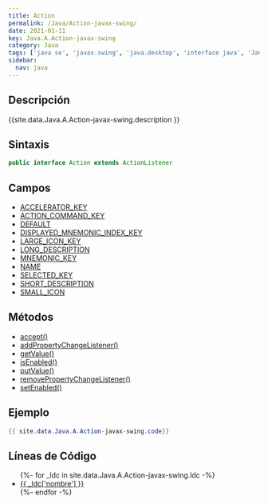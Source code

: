 ```yaml
---
title: Action
permalink: /Java/Action-javax-swing/
date: 2021-01-11
key: Java.A.Action-javax-swing
category: Java
tags: ['java se', 'javax.swing', 'java.desktop', 'interface java', 'Java 1.2']
sidebar: 
  nav: java
---
```


## Descripción
{{site.data.Java.A.Action-javax-swing.description }}

## Sintaxis
~~~java
public interface Action extends ActionListener
~~~

## Campos
* [ACCELERATOR_KEY](/Java/Action-javax-swing/ACCELERATOR_KEY)
* [ACTION_COMMAND_KEY](/Java/Action-javax-swing/ACTION_COMMAND_KEY)
* [DEFAULT](/Java/Action-javax-swing/DEFAULT)
* [DISPLAYED_MNEMONIC_INDEX_KEY](/Java/Action-javax-swing/DISPLAYED_MNEMONIC_INDEX_KEY)
* [LARGE_ICON_KEY](/Java/Action-javax-swing/LARGE_ICON_KEY)
* [LONG_DESCRIPTION](/Java/Action-javax-swing/LONG_DESCRIPTION)
* [MNEMONIC_KEY](/Java/Action-javax-swing/MNEMONIC_KEY)
* [NAME](/Java/Action-javax-swing/NAME)
* [SELECTED_KEY](/Java/Action-javax-swing/SELECTED_KEY)
* [SHORT_DESCRIPTION](/Java/Action-javax-swing/SHORT_DESCRIPTION)
* [SMALL_ICON](/Java/Action-javax-swing/SMALL_ICON)

## Métodos
* [accept()](/Java/Action-javax-swing/accept)
* [addPropertyChangeListener()](/Java/Action-javax-swing/addPropertyChangeListener)
* [getValue()](/Java/Action-javax-swing/getValue)
* [isEnabled()](/Java/Action-javax-swing/isEnabled)
* [putValue()](/Java/Action-javax-swing/putValue)
* [removePropertyChangeListener()](/Java/Action-javax-swing/removePropertyChangeListener)
* [setEnabled()](/Java/Action-javax-swing/setEnabled)

## Ejemplo
~~~java
{{ site.data.Java.A.Action-javax-swing.code}}
~~~

## Líneas de Código
<ul>
{%- for _ldc in site.data.Java.A.Action-javax-swing.ldc -%}
   <li>
       <a href="{{_ldc['url'] }}">{{ _ldc['nombre'] }}</a>
   </li>
{%- endfor -%}
</ul>
